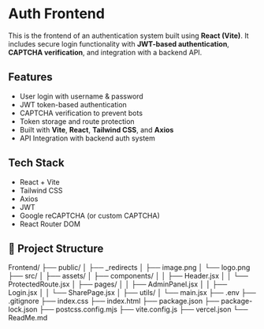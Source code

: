 # Auth Frontend

This is the frontend of an authentication system built using **React (Vite)**. It includes secure login functionality with **JWT-based authentication**, **CAPTCHA verification**, and integration with a backend API.

## Features

-  User login with username & password
-  JWT token-based authentication
-  CAPTCHA verification to prevent bots
-  Token storage and route protection
-  Built with **Vite**, **React**, **Tailwind CSS**, and **Axios**
-  API Integration with backend auth system

## Tech Stack

- React + Vite
- Tailwind CSS
- Axios
- JWT
- Google reCAPTCHA (or custom CAPTCHA)
- React Router DOM

## 📁 Project Structure
Frontend/
├── public/
│ ├── _redirects
│ ├── image.png 
│ └── logo.png
├── src/
│ ├── assets/
│ ├── components/
│ │ ├── Header.jsx
│ │ └── ProtectedRoute.jsx
│ ├── pages/
│ │ ├── AdminPanel.jsx
│ │ ├── Login.jsx
│ │ └── SharePage.jsx
│ ├── utils/
│ └── main.jsx
├── .env
├── .gitignore
├── index.css
├── index.html
├── package.json
├── package-lock.json
├── postcss.config.mjs
├── vite.config.js
├── vercel.json
└── ReadMe.md
